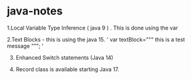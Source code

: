 # java-notes
1.Local Variable Type Inference  ( java 9 ) . This is done using the var

2.Text Blocks - this is using the java 15.
'
    var textBlock="""
         this is a test
         message
         """;
         '
         
3. Enhanced Switch statements (Java 14)

4. Record class is available starting Java 17.

    
